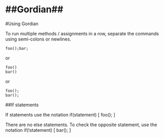 ##Gordian##
===========

#Using Gordian

To run multiple methods / assignments in a row, separate the commands using semi-colons or newlines.

    foo();bar;
or

    foo()
    bar()
or

    foo();
    bar();

##If statements

If statements use the notation
    if(statement) [
        foo();
    ]

There are no else statements. To check the opposite statement, use the notation
    if(!statement) [
        bar();
    ]